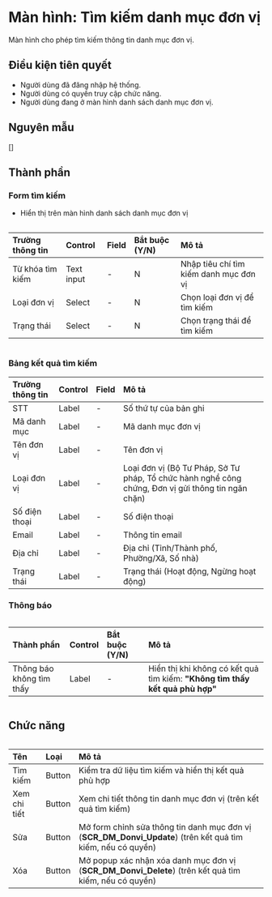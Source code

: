# Màn hình: Tìm kiếm danh mục đơn vị
Màn hình cho phép tìm kiếm thông tin danh mục đơn vị.

## Điều kiện tiên quyết
- Người dùng đã đăng nhập hệ thống.
- Người dùng có quyền truy cập chức năng.
- Người dùng đang ở màn hình danh sách danh mục đơn vị.

## Nguyên mẫu
[]

## Thành phần

### Form tìm kiếm
- Hiển thị trên màn hình danh sách danh mục đơn vị
<div style="overflow-x:auto">

| Trường thông tin | Control    | Field | Bắt buộc (Y/N) | Mô tả                                  |
| :--------------- | :--------- | :---- | :------------- | :------------------------------------- |
| Từ khóa tìm kiếm | Text input | -     | N              | Nhập tiêu chí tìm kiếm danh mục đơn vị |
| Loại đơn vị      | Select     | -     | N              | Chọn loại đơn vị để tìm kiếm           |
| Trạng thái       | Select     | -     | N              | Chọn trạng thái để tìm kiếm            |

</div>

### Bảng kết quả tìm kiếm
<div style="overflow-x-auto">

| Trường thông tin    | Control | Field | Mô tả                             |
| :------------------ | :------ | :---- | :-------------------------------- |
| STT                 | Label   | -     | Số thứ tự của bản ghi             |
| Mã danh mục         | Label   | -     | Mã danh mục đơn vị                |
| Tên đơn vị          | Label   | -     | Tên đơn vị                        |
| Loại đơn vị         | Label   | -     | Loại đơn vị (Bộ Tư Pháp, Sở Tư pháp, Tổ chức hành nghề công chứng, Đơn vị gửi thông tin ngăn chặn) |
| Số điện thoại       | Label   | -     | Số điện thoại                     |
| Email               | Label   | -     | Thông tin email                   |
| Địa chỉ             | Label   | -     | Địa chỉ (Tỉnh/Thành phố, Phường/Xã, Số nhà) |
| Trạng thái          | Label   | -     | Trạng thái (Hoạt động, Ngừng hoạt động) |

</div>

### Thông báo
<div style="overflow-x:auto">

| Thành phần               | Control | Bắt buộc (Y/N) | Mô tả                                                                        |
| :----------------------- | :------ | :------------- | :--------------------------------------------------------------------------- |
| Thông báo không tìm thấy | Label   | -              | Hiển thị khi không có kết quả tìm kiếm: **"Không tìm thấy kết quả phù hợp"** |

</div>

## Chức năng

<div style="overflow-x:auto">

| Tên          | Loại   | Mô tả                                                                                                          |
| :----------- | :----- | :------------------------------------------------------------------------------------------------------------- |
| Tìm kiếm     | Button | Kiểm tra dữ liệu tìm kiếm và hiển thị kết quả phù hợp                                                          |
| Xem chi tiết | Button | Xem chi tiết thông tin danh mục đơn vị (trên kết quả tìm kiếm)                                                 |
| Sửa          | Button | Mở form chỉnh sửa thông tin danh mục đơn vị (**SCR_DM_Donvi_Update**) (trên kết quả tìm kiếm, nếu có quyền) |
| Xóa          | Button | Mở popup xác nhận xóa danh mục đơn vị (**SCR_DM_Donvi_Delete**) (trên kết quả tìm kiếm, nếu có quyền)       |

</div>
